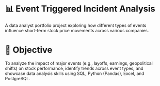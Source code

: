 # 📊 Event Triggered Incident Analysis
A data analyst portfolio project exploring how different types of events influence short-term stock price movements across various companies.

# 🧠 Objective
To analyze the impact of major events (e.g., layoffs, earnings, geopolitical shifts) on stock performance, identify trends across event types, and showcase data analysis skills using SQL, Python (Pandas), Excel, and PostgreSQL.
